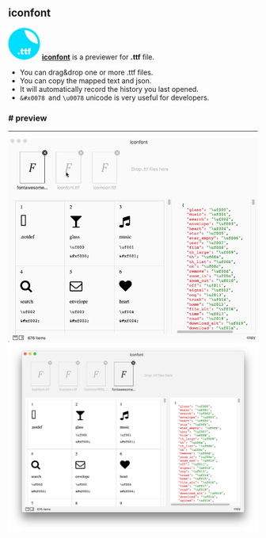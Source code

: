 ## iconfont
<img src="/screenshots/108x108.png" width="64" hegiht="64" />  **[iconfont](https://github.com/iHongRen/iconfont)** is  a previewer for **.ttf** file.

- You can drag&drop one or more .ttf files.
- You can copy the mapped text and json.
- It will automatically record the history you last opened.
- `&#x0078 `and  `\u0078` unicode is very useful for developers.   



### # preview

---

<img src="/screenshots/view.gif" width="688" hegiht="520" />



<img src="/screenshots/preview.png" width="688" hegiht="520" />

 





